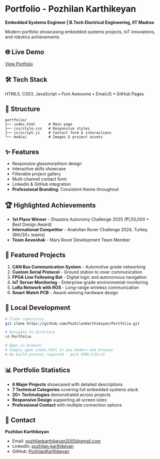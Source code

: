 # Portfolio - Pozhilan Karthikeyan

**Embedded Systems Engineer | B.Tech Electrical Engineering, IIT Madras**

Modern portfolio showcasing embedded systems projects, IoT innovations, and robotics achievements.

## 🌐 Live Demo
[View Portfolio](https://pozhilankarthikeyan.github.io/Portfolio/)

## 🛠️ Tech Stack
HTML5, CSS3, JavaScript • Font Awesome • EmailJS • GitHub Pages

## 📁 Structure
```
portfolio/
├── index.html      # Main page
├── css/style.css   # Responsive styles
├── js/script.js    # Contact form & interactions
└── media/          # Images & project assets
```

## ✨ Features
- Responsive glassmorphism design
- Interactive skills showcase
- Filterable project gallery
- Multi-channel contact form
- LinkedIn & GitHub integration
- **Professional Branding**: Consistent theme throughout

## 🏆 Highlighted Achievements

- **1st Place Winner** - Shaastra Autonomy Challenge 2025 (₹1,50,000 + Best Design Award)
- **International Competitor** - Anatolian Rover Challenge 2024, Turkey (6th/30+ teams)
- **Team Anveshak** - Mars Rover Development Team Member

## 🔧 Featured Projects

1. **CAN Bus Communication System** - Automotive-grade networking
2. **Custom Serial Protocol** - Ground station to rover communication
3. **FPGA Line Following Bot** - Digital logic and autonomous navigation
4. **IoT Server Monitoring** - Enterprise-grade environmental monitoring
5. **LoRa Network with ROS** - Long-range wireless communication
6. **Smart Watch PCB** - Award-winning hardware design

## 🚀 Local Development

```bash
# Clone repository
git clone https://github.com/PozhilanKarthikeyan/Portfolio.git

# Navigate to directory
cd Portfolio

# Open in browser
# Simply open index.html in any modern web browser
# No build process required - pure HTML/CSS/JS
```

## 📊 Portfolio Statistics

- **6 Major Projects** showcased with detailed descriptions
- **7 Technical Categories** covering full embedded systems stack
- **20+ Technologies** demonstrated across projects
- **Responsive Design** supporting all screen sizes
- **Professional Contact** with multiple connection options

## 📧 Contact

**Pozhilan Karthikeyan**

- Email: pozhilankarthikeyan2005@gmail.com
- LinkedIn: [pozhilan-karthikeyan](https://www.linkedin.com/in/pozhilan-karthikeyan-905b6735a/)
- GitHub: [PozhilanKarthikeyan](https://github.com/PozhilanKarthikeyan)
